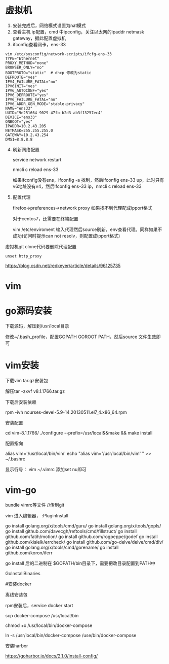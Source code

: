 

# 虚拟机

1. 安装完成后，网络模式设置为nat模式
2. 查看主机 ip配置，cmd 中ipconfig，关注以太网的ipaddr netmask gateway，据此配置虚拟机
3. ifconfig查看网卡，ens-33

```
vim /etc/sysconfig/network-scripts/ifcfg-ens-33
TYPE="Ethernet"
PROXY_METHOD="none"
BROWSER_ONLY="no"
BOOTPROTO="static"  # dhcp 修改为static
DEFROUTE="yes"
IPV4_FAILURE_FATAL="no"
IPV6INIT="yes"
IPV6_AUTOCONF="yes"
IPV6_DEFROUTE="yes"
IPV6_FAILURE_FATAL="no"
IPV6_ADDR_GEN_MODE="stable-privacy"
NAME="ens33"
UUID="9e251664-9029-47fb-b2d3-ab3f13257ec4"
DEVICE="ens33"
ONBOOT="yes"
IPADDR=10.2.43.205
NETMASK=255.255.255.0
GATEWAY=10.2.43.254
DMS1=8.8.8.8
```

4. 刷新网络配置

   service network restart

   nmcli c reload ens-33

   如果ifconfig没有ens，ifconfig -a 找到，然后ifconfig ens-33 up，此时只有v6地址没有v4，然后ifconfig ens-33 ip，nmcli c reload ens-33

5. 配置代理

   firefox->preferences->network proxy 如果找不到代理配成ipport格式

   对于centos7，还需要在终端配置

   vim /etc/enviroment 输入代理然后source刷新，env查看代理。同样如果不成功(访问时提示can not resolv，则配置成ipport格式)

   

虚拟机git clone代码要删除代理配置

```
unset http_proxy
```

https://blog.csdn.net/redkeyer/article/details/96125735

# vim





# go源码安装

下载源码，解压到/usr/local目录

修改~/.bash_profile，配置GOPATH GOROOT PATH，然后source 文件生效即可

# vim安装

下载vim tar.gz安装包

解压tar -zxvf  v8.1.1766.tar.gz 

下载后安装依赖

rpm -ivh ncurses-devel-5.9-14.20130511.el7_4.x86_64.rpm

安装配置

cd vim-8.1.1766/ ./configure --prefix=/usr/local&&make && make install

配置指向

alias vim='/usr/local/bin/vim' echo "alias vim='/usr/local/bin/vim' " >> ~/.bashrc

显示行号： vim ~/.vimrc 添加set nu即可





# vim-go

bundle vimrc等文件 //传到git

vim 进入编辑器， :PluginInstall



go install golang.org/x/tools/cmd/guru/
  go install golang.org/x/tools/gopls/
  go install github.com/davecgh/reftools/cmd/fillstruct/
    go install github.com/fatih/motion/
  go install github.com/rogpeppe/godef
  go install github.com/kisielk/errcheck/
  go install github.com/go-delve/delve/cmd/dlv/
  go install golang.org/x/tools/cmd/gorename/
  go install github.com/koron/iferr

go install 后的二进制在 $GOPATH/bin目录下，需要把改目录配置到PATH中

GoInstallBinaries



#安装docker

离线安装包

rpm安装后，service docker start

scp docker-compose /usr/local/bin

chmod +x /usr/local/bin/docker-compose

ln -s /usr/local/bin/docker-compose /use/bin/docker-compose

安装harbor

https://goharbor.io/docs/2.1.0/install-config/